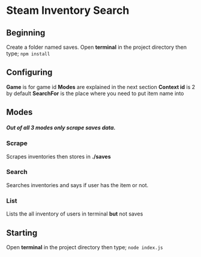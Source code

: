 # Steam Inventory Search 

## Beginning
Create a folder named saves.
Open **terminal** in the project directory then type;
`npm install`

## Configuring 

**Game** is for game id
**Modes** are explained in the next section
**Context id** is 2 by default
**SearchFor** is the place where you need to put item name into

##  Modes
##### Out of all 3 modes only scrape saves data.

### Scrape
Scrapes inventories then stores in **./saves**
### Search
Searches inventories and says if user has the item or not.
### List
Lists the all inventory of users in terminal **but** not saves

## Starting
Open **terminal** in the project directory then type;
`node index.js`
